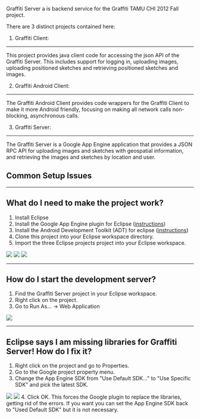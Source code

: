 [adt-instructions]:https://developers.google.com/eclipse/docs/getting_started
[gae-instructions]:http://developer.android.com/sdk/installing/installing-adt.html

Graffiti Server a is backend service for the Graffiti TAMU CHI 2012 Fall project.

There are 3 distinct projects contained here:
1. Graffiti Client:
--------------
This project provides java client code for accessing the json API of the Graffiti Server. 
This includes support for logging in, uploading images, uploading positioned sketches and retrieving positioned sketches and images.

2. Graffiti Android Client:
--------------
The Graffiti Android Client provides code wrappers for the Graffiti Client to make it more Android friendly, focusing on making all network calls non-blocking, asynchronous calls.

3. Graffiti Server:
--------------
The Graffiti Server is a Google App Engine application that provides a JSON RPC API for uploading images and sketches with geospatial information, and retrieving the images and sketches by location and user.


Common Setup Issues
-------
_____________
What do I need to make the project work?
------------
1. Install Eclipse
2. Install the Google App Engine plugin for Eclipse ([instructions][adt-instructions]) 
3. Install the Android Development Toolkit (ADT) for eclipse ([instructions][gae-instructions])
4. Clone this project into your Eclipse workspace directory.
5. Import the three Eclipse projects project into your Eclipse workspace.


<img src="https://raw.github.com/eyce9000/SRL-Graffiti/master/instructions/images/import1.png" />

<img src="https://raw.github.com/eyce9000/SRL-Graffiti/master/instructions/images/import2.png" />

<img src="https://raw.github.com/eyce9000/SRL-Graffiti/master/instructions/images/import3.png" />

________________
How do I start the development server?
-------------
1. Find the Graffiti Server project in your Eclipse workspace.
2. Right click on the project.
3. Go to Run As... -> Web Application

<img src="https://raw.github.com/eyce9000/SRL-Graffiti/master/instructions/images/launch-server.png" />

__________________
Eclipse says I am missing libraries for Graffiti Server! How do I fix it?
-----------------
1. Right click on the project and go to Properties.
2. Go to the Google project property menu.
3. Change the App Engine SDK from "Use Default SDK..." to "Use Specific SDK" and pick the latest SDK.
<img src="https://raw.github.com/eyce9000/SRL-Graffiti/master/instructions/images/fix-references-a.png" />
<img src="https://raw.github.com/eyce9000/SRL-Graffiti/master/instructions/images/fix-references-b.png" />
4. Click OK. This forces the Google plugin to replace the libraries, getting rid of the errors. If you want you can set the App Engine SDK back to "Used Default SDK" but it is not necessary.
